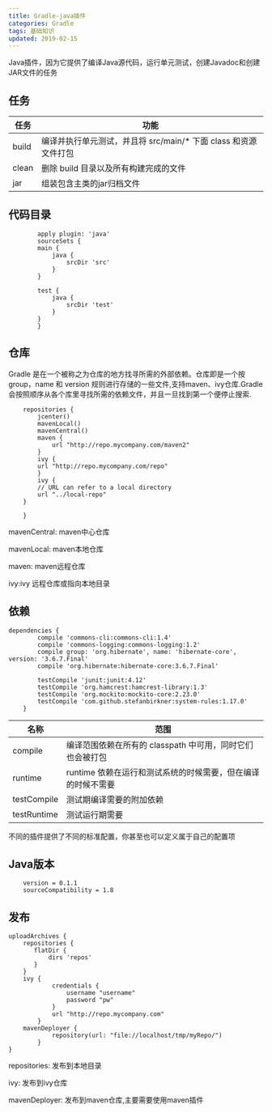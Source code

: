 ```yaml
---
title: Gradle-java插件
categories: Gradle
tags: 基础知识
updated: 2019-02-15
---
```


Java插件，因为它提供了编译Java源代码，运行单元测试，创建Javadoc和创建JAR文件的任务

## 任务 ##

|任务|功能|
|---|---|
|build|编译并执行单元测试，并且将 src/main/* 下面 class 和资源文件打包|
|clean|删除 build 目录以及所有构建完成的文件|
|jar|组装包含主类的jar归档文件|

## 代码目录 ##

```
        apply plugin: 'java'
        sourceSets {
        main {
            java {
                srcDir 'src'
            }
        }

        test {
            java {
                srcDir 'test'
            }
        }
        }

```

## 仓库 ##
Gradle 是在一个被称之为仓库的地方找寻所需的外部依赖。仓库即是一个按 group，name 和 version 规则进行存储的一些文件,支持maven、ivy仓库.Gradle 会按照顺序从各个库里寻找所需的依赖文件，并且一旦找到第一个便停止搜索.

```
    repositories {
        jcenter()
        mavenLocal()
        mavenCentral()
        maven {
            url "http://repo.mycompany.com/maven2"
        }
        ivy {
        url "http://repo.mycompany.com/repo"
        }
        ivy {
        // URL can refer to a local directory
        url "../local-repo"
    }

    }

```
mavenCentral: maven中心仓库

mavenLocal: maven本地仓库

maven: maven远程仓库

ivy:ivy 远程仓库或指向本地目录


## 依赖 ##

```
dependencies {
        compile 'commons-cli:commons-cli:1.4'
        compile 'commons-logging:commons-logging:1.2'
        compile group: 'org.hibernate', name: 'hibernate-core', version: '3.6.7.Final'
        compile 'org.hibernate:hibernate-core:3.6.7.Final'

        testCompile 'junit:junit:4.12'
        testCompile 'org.hamcrest:hamcrest-library:1.3'
        testCompile 'org.mockito:mockito-core:2.23.0'
        testCompile 'com.github.stefanbirkner:system-rules:1.17.0'
    }
```
|名称|范围|
|---|---|
|compile|编译范围依赖在所有的 classpath 中可用，同时它们也会被打包|
|runtime|runtime 依赖在运行和测试系统的时候需要，但在编译的时候不需要|
|testCompile|测试期编译需要的附加依赖|
|testRuntime|测试运行期需要|

不同的插件提供了不同的标准配置，你甚至也可以定义属于自己的配置项



## Java版本 ##

```
    version = 0.1.1
    sourceCompatibility = 1.8
```

## 发布 ##

```
uploadArchives {
    repositories {
       flatDir {
           dirs 'repos'
       }
    }
    ivy {
            credentials {
                username "username"
                password "pw"
            }
            url "http://repo.mycompany.com"
        }
    mavenDeployer {
            repository(url: "file://localhost/tmp/myRepo/")
        }
}
```
repositories: 发布到本地目录

ivy: 发布到ivy仓库

mavenDeployer: 发布到maven仓库,主要需要使用maven插件